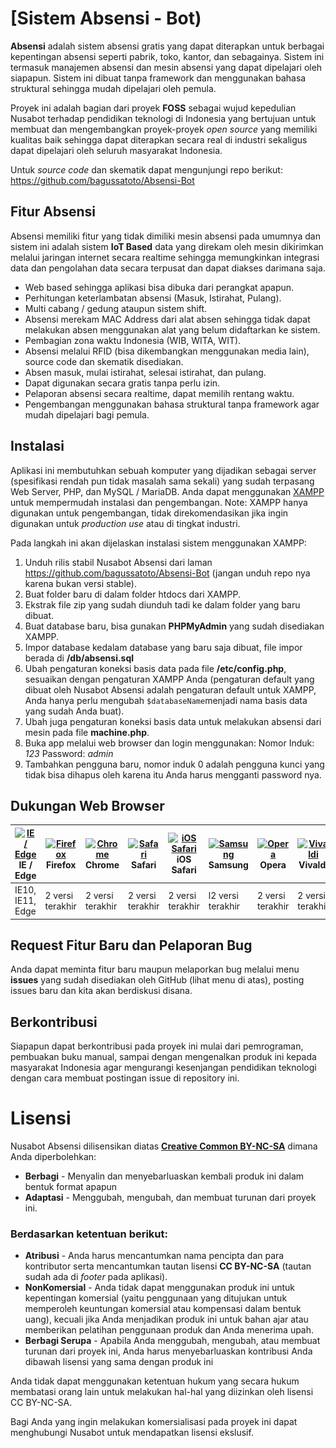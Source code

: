 # [Sistem Absensi - Bot)

**Absensi** adalah sistem absensi gratis yang dapat diterapkan untuk berbagai kepentingan absensi seperti pabrik, toko, kantor, dan sebagainya. Sistem ini termasuk manajemen absensi dan mesin absensi yang dapat dipelajari oleh siapapun.
Sistem ini dibuat tanpa framework dan menggunakan bahasa struktural sehingga mudah dipelajari oleh pemula.

Proyek ini adalah bagian dari proyek **FOSS** sebagai wujud kepedulian Nusabot terhadap pendidikan teknologi di Indonesia yang bertujuan untuk membuat dan mengembangkan proyek-proyek _open source_ yang memiliki kualitas baik sehingga dapat diterapkan secara real di industri sekaligus dapat dipelajari oleh seluruh masyarakat Indonesia.

Untuk _source code_ dan skematik dapat mengunjungi repo berikut:
https://github.com/bagussatoto/Absensi-Bot

## Fitur Absensi

Absensi memiliki fitur yang tidak dimiliki mesin absensi pada umumnya dan sistem ini adalah sistem **IoT Based** data yang direkam oleh mesin dikirimkan melalui jaringan internet secara realtime sehingga memungkinkan integrasi data dan pengolahan data secara terpusat dan dapat diakses darimana saja.



- Web based sehingga aplikasi bisa dibuka dari perangkat apapun.
- Perhitungan keterlambatan absensi (Masuk, Istirahat, Pulang).
- Multi cabang / gedung ataupun sistem shift.
- Absensi merekam MAC Address dari alat absen sehingga tidak dapat melakukan absen menggunakan alat yang belum didaftarkan ke sistem.
- Pembagian zona waktu Indonesia (WIB, WITA, WIT).
- Absensi melalui RFID (bisa dikembangkan menggunakan media lain), source code dan skematik disediakan.
- Absen masuk, mulai istirahat, selesai istirahat, dan pulang.
- Dapat digunakan secara gratis tanpa perlu izin.
- Pelaporan absensi secara realtime, dapat memilih rentang waktu.
- Pengembangan menggunakan bahasa struktural tanpa framework agar mudah dipelajari bagi pemula.

## Instalasi

Aplikasi ini membutuhkan sebuah komputer yang dijadikan sebagai server (spesifikasi rendah pun tidak masalah sama sekali) yang sudah terpasang Web Server, PHP, dan MySQL / MariaDB. Anda dapat menggunakan [XAMPP](https://www.apachefriends.org/download.html "XAMPP") untuk mempermudah instalasi dan pengembangan.
Note: XAMPP hanya digunakan untuk pengembangan, tidak direkomendasikan jika ingin digunakan untuk _production use_ atau di tingkat industri.

Pada langkah ini akan dijelaskan instalasi sistem menggunakan XAMPP:

1. Unduh rilis stabil Nusabot Absensi dari laman https://github.com/bagussatoto/Absensi-Bot (jangan unduh repo nya karena bukan versi stable).
2. Buat folder baru di dalam folder htdocs dari XAMPP.
3. Ekstrak file zip yang sudah diunduh tadi ke dalam folder yang baru dibuat.
4. Buat database baru, bisa gunakan **PHPMyAdmin** yang sudah disediakan XAMPP.
5. Impor database kedalam database yang baru saja dibuat, file impor berada di **/db/absensi.sql**
6. Ubah pengaturan koneksi basis data pada file **/etc/config.php**, sesuaikan dengan pengaturan XAMPP Anda (pengaturan default yang dibuat oleh Nusabot Absensi adalah pengaturan default untuk XAMPP, Anda hanya perlu mengubah `$databaseName`menjadi nama basis data yang sudah Anda buat).
7. Ubah juga pengaturan koneksi basis data untuk melakukan absensi dari mesin pada file **machine.php**.
8. Buka app melalui web browser dan login menggunakan:
   Nomor Induk: _123_
   Password: _admin_
9. Tambahkan pengguna baru, nomor induk 0 adalah pengguna kunci yang tidak bisa dihapus oleh karena itu Anda harus mengganti password nya.

## Dukungan Web Browser

| [<img src="https://raw.githubusercontent.com/alrra/browser-logos/master/src/edge/edge_48x48.png" alt="IE / Edge" width="24px" height="24px" />](http://godban.github.io/browsers-support-badges/)<br/>IE / Edge | [<img src="https://raw.githubusercontent.com/alrra/browser-logos/master/src/firefox/firefox_48x48.png" alt="Firefox" width="24px" height="24px" />](http://godban.github.io/browsers-support-badges/)<br/>Firefox | [<img src="https://raw.githubusercontent.com/alrra/browser-logos/master/src/chrome/chrome_48x48.png" alt="Chrome" width="24px" height="24px" />](http://godban.github.io/browsers-support-badges/)<br/>Chrome | [<img src="https://raw.githubusercontent.com/alrra/browser-logos/master/src/safari/safari_48x48.png" alt="Safari" width="24px" height="24px" />](http://godban.github.io/browsers-support-badges/)<br/>Safari | [<img src="https://raw.githubusercontent.com/alrra/browser-logos/master/src/safari-ios/safari-ios_48x48.png" alt="iOS Safari" width="24px" height="24px" />](http://godban.github.io/browsers-support-badges/)<br/>iOS Safari | [<img src="https://raw.githubusercontent.com/alrra/browser-logos/master/src/samsung-internet/samsung-internet_48x48.png" alt="Samsung" width="24px" height="24px" />](http://godban.github.io/browsers-support-badges/)<br/>Samsung | [<img src="https://raw.githubusercontent.com/alrra/browser-logos/master/src/opera/opera_48x48.png" alt="Opera" width="24px" height="24px" />](http://godban.github.io/browsers-support-badges/)<br/>Opera | [<img src="https://raw.githubusercontent.com/alrra/browser-logos/master/src/vivaldi/vivaldi_48x48.png" alt="Vivaldi" width="24px" height="24px" />](http://godban.github.io/browsers-support-badges/)<br/>Vivaldi | [<img src="https://raw.githubusercontent.com/alrra/browser-logos/master/src/electron/electron_48x48.png" alt="Electron" width="24px" height="24px" />](http://godban.github.io/browsers-support-badges/)<br/>Electron |
| --------------------------------------------------------------------------------------------------------------------------------------------------------------------------------------------------------------- | ----------------------------------------------------------------------------------------------------------------------------------------------------------------------------------------------------------------- | ------------------------------------------------------------------------------------------------------------------------------------------------------------------------------------------------------------- | ------------------------------------------------------------------------------------------------------------------------------------------------------------------------------------------------------------- | ----------------------------------------------------------------------------------------------------------------------------------------------------------------------------------------------------------------------------- | ----------------------------------------------------------------------------------------------------------------------------------------------------------------------------------------------------------------------------------- | --------------------------------------------------------------------------------------------------------------------------------------------------------------------------------------------------------- | ----------------------------------------------------------------------------------------------------------------------------------------------------------------------------------------------------------------- | --------------------------------------------------------------------------------------------------------------------------------------------------------------------------------------------------------------------- |
| IE10, IE11, Edge                                                                                                                                                                                                | 2 versi terakhir                                                                                                                                                                                                  | 2 versi terakhir                                                                                                                                                                                              | 2 versi terakhir                                                                                                                                                                                              | 2 versi terakhir                                                                                                                                                                                                              | l2 versi terakhir                                                                                                                                                                                                                   | 2 versi terakhir                                                                                                                                                                                          | 2 versi terakhir                                                                                                                                                                                                  | 2 versi terakhir                                                                                                                                                                                                      |

## Request Fitur Baru dan Pelaporan Bug

Anda dapat meminta fitur baru maupun melaporkan bug melalui menu **issues** yang sudah disediakan oleh GitHub (lihat menu di atas), posting issues baru dan kita akan berdiskusi disana.

## Berkontribusi

Siapapun dapat berkontribusi pada proyek ini mulai dari pemrograman, pembuakan buku manual, sampai dengan mengenalkan produk ini kepada masyarakat Indonesia agar mengurangi kesenjangan pendidikan teknologi dengan cara membuat postingan issue di repository ini.

# Lisensi

Nusabot Absensi dilisensikan diatas **[Creative Common BY-NC-SA](https://creativecommons.org/licenses/by-nc-sa/4.0/deed.id "Creative Common BY-NC-SA")** dimana Anda diperbolehkan:

- **Berbagi** - Menyalin dan menyebarluaskan kembali produk ini dalam bentuk format apapun
- **Adaptasi** - Menggubah, mengubah, dan membuat turunan dari proyek ini.

### Berdasarkan ketentuan berikut:

- **Atribusi** - Anda harus mencantumkan nama pencipta dan para kontributor serta mencantumkan tautan lisensi **CC BY-NC-SA** (tautan sudah ada di _footer_ pada aplikasi).
- **NonKomersial** - Anda tidak dapat menggunakan produk ini untuk kepentingan komersial (yaitu penggunaan yang ditujukan untuk memperoleh keuntungan komersial atau kompensasi dalam bentuk uang), kecuali jika Anda menjadikan produk ini untuk bahan ajar atau memberikan pelatihan penggunaan produk dan Anda menerima upah.
- **Berbagi Serupa** - Apabila Anda menggubah, mengubah, atau membuat turunan dari proyek ini, Anda harus menyebarluaskan kontribusi Anda dibawah lisensi yang sama dengan produk ini

Anda tidak dapat menggunakan ketentuan hukum yang secara hukum membatasi orang lain untuk melakukan hal-hal yang diizinkan oleh lisensi CC BY-NC-SA.

Bagi Anda yang ingin melakukan komersialisasi pada proyek ini dapat menghubungi Nusabot untuk mendapatkan lisensi ekslusif.
